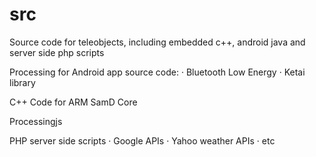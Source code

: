 # src
Source code for teleobjects, including embedded c++, android java and server side php scripts


Processing for Android app source code:
· Bluetooth Low Energy
· Ketai library

C++ Code for ARM SamD Core



Processingjs


PHP server side scripts
· Google APIs
· Yahoo weather APIs
· etc
